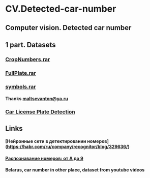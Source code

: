 # CV.Detected-car-number
## Computer vision.  Detected car number

## 1 part. Datasets

### [CropNumbers.rar](https://disk.yandex.ru/d/EAfnQ947criHW)
### [FullPlate.rar](https://disk.yandex.ru/d/0H2AipxrcrXqy)
### [symbols.rar](https://disk.yandex.ru/d/U41QZ8v7cpJ6R)
#### Thanks  maltsevanton@ya.ru

### [Car License Plate Detection](https://www.kaggle.com/andrewmvd/car-plate-detection)


## Links
#### [Нейронные сети в детектировании номеров] (https://habr.com/ru/company/recognitor/blog/329636/)
#### [Распознавание номеров: от А до 9](https://habr.com/ru/company/recognitor/blog/221891/)

#### Belarus, car number in other place, dataset from youtube videos

